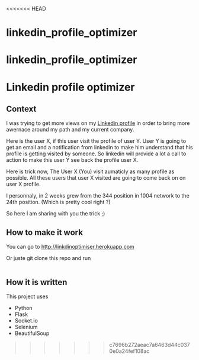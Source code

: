 <<<<<<< HEAD
# linkedin_profile_optimizer
linkedin_profile_optimizer
=======
# Linkedin profile optimizer

## Context

I was trying to get more views on my [Linkedin profile](https://fr.linkedin.com/in/sharmashubham1) in order to bring more awernace around my path and my current company.

Here is the user X, if this user visit the profile of user Y. User Y is going to get an email and a notification from linkedin to make him understand that his profile is getting visited by someone. So linkedin will provide a lot a call to action to make this user Y see back the profile user X.

Here is trick now, The User X (You) visit aumaticly as many profile as possible. All these users that user X visited are going to come back on on user X profile.

I personnaly, in 2 weeks grew from the 344 position in 1004 network to the 24th position. (Which is pretty cool right ?)

So here I am sharing with you the trick ;)

## How to make it work

You can go to http://linkdinoptimiser.herokuapp.com

Or juste git clone this repo and run

```bash
```

## How it is written

This project uses 

- Python
- Flask
- Socket.io
- Selenium
- BeautifulSoup

>>>>>>> c7696b272aeac7a6463d44c0370e0a24fef108ac
